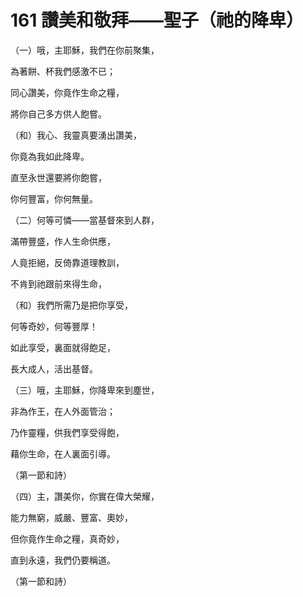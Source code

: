 # 161 讚美和敬拜——聖子（祂的降卑）

（一）哦，主耶穌，我們在你前聚集，

為著餅、杯我們感激不已；

同心讚美，你竟作生命之糧，

將你自己多方供人飽嘗。

（和）我心、我靈真要湧出讚美，

你竟為我如此降卑。

直至永世還要將你飽嘗，

你何豐富，你何無量。

（二）何等可憐——當基督來到人群，

滿帶豐盛，作人生命供應，

人竟拒絕，反倚靠道理教訓，

不肯到祂跟前來得生命，

（和）我們所需乃是把你享受，

何等奇妙，何等豐厚！

如此享受，裏面就得飽足，

長大成人，活出基督。

（三）哦，主耶穌，你降卑來到塵世，

非為作王，在人外面管治；

乃作靈糧，供我們享受得飽，

藉你生命，在人裏面引導。

（第一節和詩）

（四）主，讚美你，你實在偉大榮耀，

能力無窮，威嚴、豐富、奧妙，

但你竟作生命之糧，真奇妙，

直到永遠，我們仍要稱道。

（第一節和詩）

